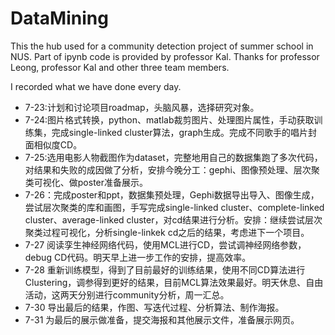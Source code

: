 # DataMining
This the hub used for a community detection project of summer school in NUS. Part of ipynb code is provided by professor Kal.
Thanks for professor Leong, professor Kal and other three team members.

I recorded what we have done every day.
* 7-23:计划和讨论项目roadmap，头脑风暴，选择研究对象。
* 7-24:图片格式转换，python、matlab裁剪图片、处理图片属性，手动获取训练集，完成single-linked cluster算法，graph生成。完成不同歌手的唱片封面相似度CD。
* 7-25:选用电影人物截图作为dataset，完整地用自己的数据集跑了多次代码，对结果和失败的成因做了分析，安排今晚分工：gephi、图像预处理、层次聚类可视化、做poster准备展示。
* 7-26：完成poster和ppt，数据集预处理，Gephi数据导出导入、图像生成，尝试层次聚类的库和画图，手写完成single-linked cluster、complete-linked cluster、average-linked cluster，对cd结果进行分析。安排：继续尝试层次聚类过程可视化，分析single-linkek cd之后的结果，考虑进下一个项目。
* 7-27 阅读孪生神经网络代码，使用MCL进行CD，尝试调神经网络参数，debug CD代码。明天早上进一步工作的安排，提高效率。
* 7-28 重新训练模型，得到了目前最好的训练结果，使用不同CD算法进行Clustering，调参得到更好的结果，目前MCL算法效果最好。明天休息、自由活动，这两天分别进行community分析，周一汇总。
* 7-30 导出最后的结果，作图、写迭代过程、分析算法、制作海报。
* 7-31 为最后的展示做准备，提交海报和其他展示文件，准备展示网页。
